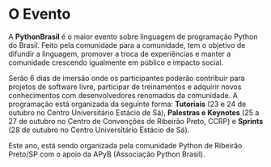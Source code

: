 # O Evento

A **PythonBrasil** é o maior evento sobre linguagem de programação Python do Brasil. Feito pela comunidade para a comunidade, tem o objetivo de difundir a linguagem, promover a troca de experiências e manter a comunidade crescendo igualmente em público e impacto social.

Serão 6 dias de imersão onde os participantes poderão contribuir para projetos de software livre, participar de treinamentos e adquirir novos conhecimentos com desenvolvedores renomados da comunidade. A programação está organizada da seguinte forma: **Tutoriais** (23 e 24 de outubro no Centro Universitário Estácio de Sá), **Palestras e Keynotes** (25 a 27 de outubro no Centro de Convenções de Ribeirão Preto, CCRP) e **Sprints** (28 de outubro no Centro Universitário Estácio de Sá).

Este ano, está sendo organizada pela comunidade Python de Ribeirão Preto/SP com o apoio da APyB (Associação Python Brasil).
